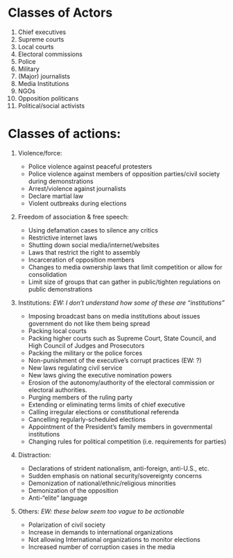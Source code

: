 # Classes of Actors

1. Chief executives 
1. Supreme courts 
1. Local courts 
1. Electoral commissions 
1. Police 
1. Military 
1. (Major) journalists 
1. Media Institutions
1. NGOs
1. Opposition politicans
1. Political/social activists

# Classes of actions: 

1. Violence/force:

    * Police violence against peaceful protesters 
    * Police violence against members of opposition parties/civil society during demonstrations 
    * Arrest/violence against journalists 
    * Declare martial law 
    * Violent outbreaks during elections
  
2. Freedom of association & free speech: 

    * Using defamation cases to silence any critics 
    * Restrictive internet laws 
    * Shutting down social media/internet/websites 
    * Laws that restrict the right to assembly 
    * Incarceration of opposition members 
    * Changes to media ownership laws that limit competition or allow for consolidation 
    * Limit size of groups that can gather in public/tighten regulations on public demonstrations
  
3. Institutions: *EW: I don’t understand how some of these are “institutions”* 

    * Imposing broadcast bans on media institutions about issues government do not like them being spread
    * Packing local courts 
    * Packing higher courts such as Supreme Court, State Council, and High Council of Judges and Prosecutors
    * Packing the military or the police forces 
    * Non-punishment of the executive’s corrupt practices (EW: ?) 
    * New laws regulating civil service 
    * New laws giving the executive nomination powers 
    * Erosion of the autonomy/authority of the electoral commission or electoral authorities. 
    * Purging members of the ruling party 
    * Extending or eliminating terms limits of chief executive 
    * Calling irregular elections or constitutional referenda 
    * Cancelling regularly-scheduled elections 
    * Appointment of the President’s family members in governmental institutions 
    * Changing rules for political competition (i.e. requirements for parties)

4. Distraction:

    * Declarations of strident nationalism, anti-foreign, anti-U.S., etc. 
    * Sudden emphasis on national security/sovereignty concerns 
    * Demonization of national/ethnic/religious minorities 
    * Demonization of the opposition 
    * Anti-“elite” language


5. Others: *EW: these below seem too vague to be actionable*

    * Polarization of civil society 
    * Increase in demands to international organizations 
    * Not allowing International organizations to monitor elections
    * Increased number of corruption cases in the media

